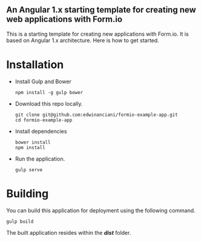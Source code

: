An Angular 1.x starting template for creating new web applications with Form.io
----------------------------------

This is a starting template for creating new applications with Form.io. It is based on Angular 1.x architecture. Here is how to get started.

Installation
=============

- Install Gulp and Bower
 
    ```
    npm install -g gulp bower
    ```

- Download this repo locally.

    ```
    git clone git@github.com:edwinanciani/formio-example-app.git
    cd formio-example-app
    ```

- Install dependencies

    ```
    bower install
    npm install
    ```

- Run the application.

    ```
    gulp serve
    ```
    
Building
===============
You can build this application for deployment using the following command.

```
gulp build
```

The built application resides within the ***dist*** folder.
